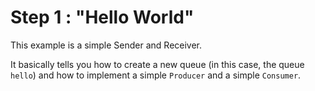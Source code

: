 # Step 1 : "Hello World"

This example is a simple Sender and Receiver.

It basically tells you how to create a new queue (in this case, the queue `hello`) and how to implement a simple `Producer` and a simple `Consumer`.
